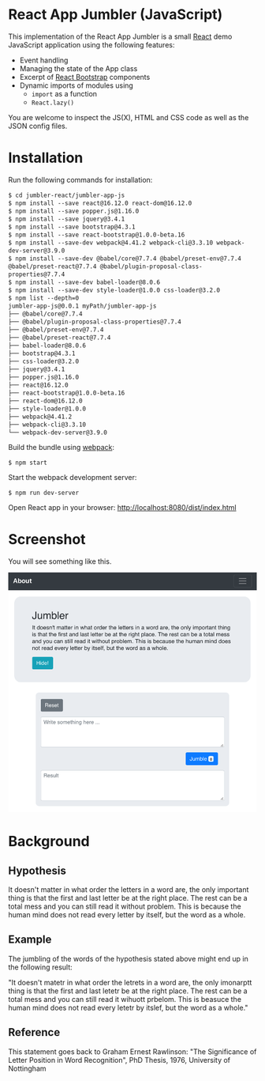 # React App Jumbler (JavaScript)

This implementation of the React App Jumbler is a small [React](https://reactjs.org) demo JavaScript application using the following features:

- Event handling
- Managing the state of the App class
- Excerpt of [React Bootstrap](https://react-bootstrap.github.io) components
- Dynamic imports of modules using
  - `import` as a function
  - `React.lazy()`

You are welcome to inspect the JS(X), HTML and CSS code as well as the JSON config files.

# Installation

Run the following commands for installation:

```
$ cd jumbler-react/jumbler-app-js
$ npm install --save react@16.12.0 react-dom@16.12.0
$ npm install --save popper.js@1.16.0
$ npm install --save jquery@3.4.1
$ npm install --save bootstrap@4.3.1
$ npm install --save react-bootstrap@1.0.0-beta.16
$ npm install --save-dev webpack@4.41.2 webpack-cli@3.3.10 webpack-dev-server@3.9.0
$ npm install --save-dev @babel/core@7.7.4 @babel/preset-env@7.7.4 @babel/preset-react@7.7.4 @babel/plugin-proposal-class-properties@7.7.4
$ npm install --save-dev babel-loader@8.0.6
$ npm install --save-dev style-loader@1.0.0 css-loader@3.2.0
$ npm list --depth=0
jumbler-app-js@0.0.1 myPath/jumbler-app-js
├── @babel/core@7.7.4
├── @babel/plugin-proposal-class-properties@7.7.4
├── @babel/preset-env@7.7.4
├── @babel/preset-react@7.7.4
├── babel-loader@8.0.6
├── bootstrap@4.3.1
├── css-loader@3.2.0
├── jquery@3.4.1
├── popper.js@1.16.0
├── react@16.12.0
├── react-bootstrap@1.0.0-beta.16
├── react-dom@16.12.0
├── style-loader@1.0.0
├── webpack@4.41.2
├── webpack-cli@3.3.10
└── webpack-dev-server@3.9.0
```

Build the bundle using [webpack](https://webpack.js.org):

```
$ npm start
```

Start the webpack development server:

```
$ npm run dev-server
```

Open React app in your browser: [http://localhost:8080/dist/index.html](http://localhost:8080/dist/index.html)

# Screenshot

You will see something like this.

![alt text](./page.png)

# Background

## Hypothesis

It doesn't matter in what order the letters in a word are, the only important thing is that the first and last letter be at the right place. The rest can be a total mess and you can still read it without problem. This is because the human mind does not read every letter by itself, but the word as a whole.

## Example

The jumbling of the words of the hypothesis stated above might end up in the following result:

"It doesn't matetr in what order the letrets in a word are, the only imonarptt thing is that the first and last letetr be at the right place. The rest can be a total mess and you can still read it wihuott prbelom. This is beasuce the human mind does not read every letetr by itslef, but the word as a whole."

## Reference

This statement goes back to Graham Ernest Rawlinson: "The Significance of Letter Position in Word Recognition", PhD Thesis, 1976, University of Nottingham
